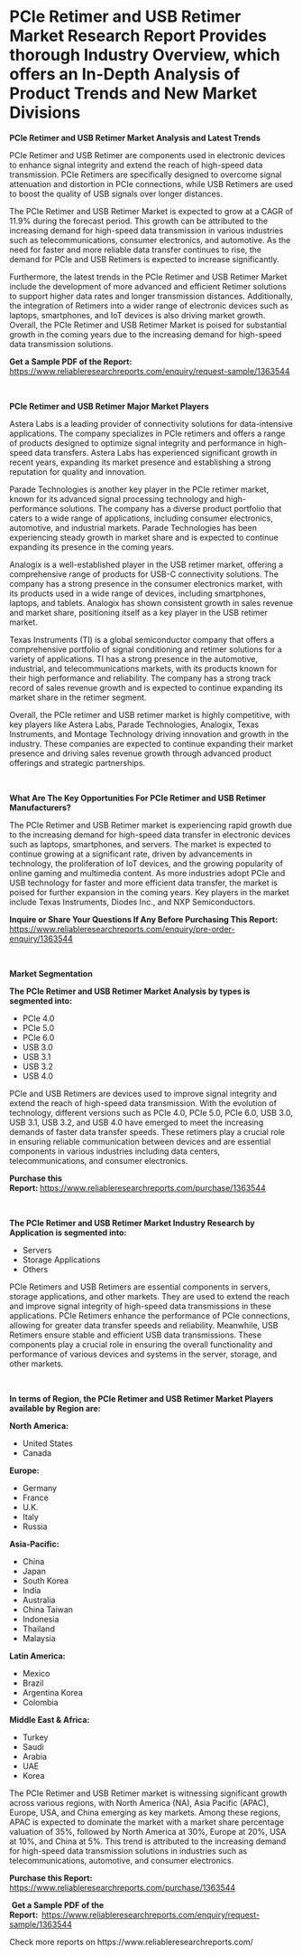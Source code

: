 <p><h1>PCIe Retimer and USB Retimer Market Research Report Provides thorough Industry Overview, which offers an In-Depth Analysis of Product Trends and New Market Divisions</h1></p><p><strong>PCIe Retimer and USB Retimer Market Analysis and Latest Trends</strong></p>
<p><p>PCIe Retimer and USB Retimer are components used in electronic devices to enhance signal integrity and extend the reach of high-speed data transmission. PCIe Retimers are specifically designed to overcome signal attenuation and distortion in PCIe connections, while USB Retimers are used to boost the quality of USB signals over longer distances.</p><p>The PCIe Retimer and USB Retimer Market is expected to grow at a CAGR of 11.9% during the forecast period. This growth can be attributed to the increasing demand for high-speed data transmission in various industries such as telecommunications, consumer electronics, and automotive. As the need for faster and more reliable data transfer continues to rise, the demand for PCIe and USB Retimers is expected to increase significantly.</p><p>Furthermore, the latest trends in the PCIe Retimer and USB Retimer Market include the development of more advanced and efficient Retimer solutions to support higher data rates and longer transmission distances. Additionally, the integration of Retimers into a wider range of electronic devices such as laptops, smartphones, and IoT devices is also driving market growth. Overall, the PCIe Retimer and USB Retimer Market is poised for substantial growth in the coming years due to the increasing demand for high-speed data transmission solutions.</p></p>
<p><strong>Get a Sample PDF of the Report:&nbsp;</strong> <a href="https://www.reliableresearchreports.com/enquiry/request-sample/1363544">https://www.reliableresearchreports.com/enquiry/request-sample/1363544</a></p>
<p>&nbsp;</p>
<p><strong>PCIe Retimer and USB Retimer Major Market Players</strong></p>
<p><p>Astera Labs is a leading provider of connectivity solutions for data-intensive applications. The company specializes in PCIe retimers and offers a range of products designed to optimize signal integrity and performance in high-speed data transfers. Astera Labs has experienced significant growth in recent years, expanding its market presence and establishing a strong reputation for quality and innovation.</p><p>Parade Technologies is another key player in the PCIe retimer market, known for its advanced signal processing technology and high-performance solutions. The company has a diverse product portfolio that caters to a wide range of applications, including consumer electronics, automotive, and industrial markets. Parade Technologies has been experiencing steady growth in market share and is expected to continue expanding its presence in the coming years.</p><p>Analogix is a well-established player in the USB retimer market, offering a comprehensive range of products for USB-C connectivity solutions. The company has a strong presence in the consumer electronics market, with its products used in a wide range of devices, including smartphones, laptops, and tablets. Analogix has shown consistent growth in sales revenue and market share, positioning itself as a key player in the USB retimer market.</p><p>Texas Instruments (TI) is a global semiconductor company that offers a comprehensive portfolio of signal conditioning and retimer solutions for a variety of applications. TI has a strong presence in the automotive, industrial, and telecommunications markets, with its products known for their high performance and reliability. The company has a strong track record of sales revenue growth and is expected to continue expanding its market share in the retimer segment.</p><p>Overall, the PCIe retimer and USB retimer market is highly competitive, with key players like Astera Labs, Parade Technologies, Analogix, Texas Instruments, and Montage Technology driving innovation and growth in the industry. These companies are expected to continue expanding their market presence and driving sales revenue growth through advanced product offerings and strategic partnerships.</p></p>
<p>&nbsp;</p>
<p><strong>What Are The Key Opportunities For PCIe Retimer and USB Retimer Manufacturers?</strong></p>
<p><p>The PCIe Retimer and USB Retimer market is experiencing rapid growth due to the increasing demand for high-speed data transfer in electronic devices such as laptops, smartphones, and servers. The market is expected to continue growing at a significant rate, driven by advancements in technology, the proliferation of IoT devices, and the growing popularity of online gaming and multimedia content. As more industries adopt PCIe and USB technology for faster and more efficient data transfer, the market is poised for further expansion in the coming years. Key players in the market include Texas Instruments, Diodes Inc., and NXP Semiconductors.</p></p>
<p><strong>Inquire or Share Your Questions If Any Before Purchasing This Report:</strong> <a href="https://www.reliableresearchreports.com/enquiry/pre-order-enquiry/1363544">https://www.reliableresearchreports.com/enquiry/pre-order-enquiry/1363544</a></p>
<p>&nbsp;</p>
<p><strong>Market Segmentation</strong></p>
<p><strong>The PCIe Retimer and USB Retimer Market Analysis by types is segmented into:</strong></p>
<p><ul><li>PCIe 4.0</li><li>PCIe 5.0</li><li>PCIe 6.0</li><li>USB 3.0</li><li>USB 3.1</li><li>USB 3.2</li><li>USB 4.0</li></ul></p>
<p><p>PCIe and USB Retimers are devices used to improve signal integrity and extend the reach of high-speed data transmission. With the evolution of technology, different versions such as PCIe 4.0, PCIe 5.0, PCIe 6.0, USB 3.0, USB 3.1, USB 3.2, and USB 4.0 have emerged to meet the increasing demands of faster data transfer speeds. These retimers play a crucial role in ensuring reliable communication between devices and are essential components in various industries including data centers, telecommunications, and consumer electronics.</p></p>
<p><strong>Purchase this Report:&nbsp;</strong><a href="https://www.reliableresearchreports.com/purchase/1363544">https://www.reliableresearchreports.com/purchase/1363544</a></p>
<p>&nbsp;</p>
<p><strong>The PCIe Retimer and USB Retimer Market Industry Research by Application is segmented into:</strong></p>
<p><ul><li>Servers</li><li>Storage Applications</li><li>Others</li></ul></p>
<p><p>PCIe Retimers and USB Retimers are essential components in servers, storage applications, and other markets. They are used to extend the reach and improve signal integrity of high-speed data transmissions in these applications. PCIe Retimers enhance the performance of PCIe connections, allowing for greater data transfer speeds and reliability. Meanwhile, USB Retimers ensure stable and efficient USB data transmissions. These components play a crucial role in ensuring the overall functionality and performance of various devices and systems in the server, storage, and other markets.</p></p>
<p>&nbsp;</p>
<p><strong>In terms of Region, the PCIe Retimer and USB Retimer Market Players available by Region are:</strong></p>
<p>
    <p> <strong> North America: </strong>
        <ul>
            <li>United States</li>
            <li>Canada</li>
        </ul>
        </p> 
    <p> <strong> Europe: </strong>
        <ul>
            <li>Germany</li>
            <li>France</li>
            <li>U.K.</li>
            <li>Italy</li>
            <li>Russia</li>
        </ul>
        </p> 
    <p> <strong> Asia-Pacific: </strong>
        <ul>
            <li>China</li>
            <li>Japan</li>
            <li>South Korea</li>
            <li>India</li>
            <li>Australia</li>
            <li>China Taiwan</li>
            <li>Indonesia</li>
            <li>Thailand</li>
            <li>Malaysia</li>
        </ul>
        </p> 
    <p> <strong> Latin America: </strong>
        <ul>
            <li>Mexico</li>
            <li>Brazil</li>
            <li>Argentina Korea</li>
            <li>Colombia</li>
        </ul>
        </p> 
    <p> <strong> Middle East & Africa: </strong>
        <ul>
            <li>Turkey</li>
            <li>Saudi</li>
            <li>Arabia</li>
            <li>UAE</li>
            <li>Korea</li>
        </ul>
    </p>
    </p>
<p><p>The PCIe Retimer and USB Retimer market is witnessing significant growth across various regions, with North America (NA), Asia Pacific (APAC), Europe, USA, and China emerging as key markets. Among these regions, APAC is expected to dominate the market with a market share percentage valuation of 35%, followed by North America at 30%, Europe at 20%, USA at 10%, and China at 5%. This trend is attributed to the increasing demand for high-speed data transmission solutions in industries such as telecommunications, automotive, and consumer electronics.</p></p>
<p><strong>Purchase this Report: </strong><a href="https://www.reliableresearchreports.com/purchase/1363544">https://www.reliableresearchreports.com/purchase/1363544</a></p>
<p>&nbsp;<strong>Get a Sample PDF of the Report:&nbsp;&nbsp;</strong><a href="https://www.reliableresearchreports.com/enquiry/request-sample/1363544">https://www.reliableresearchreports.com/enquiry/request-sample/1363544</a></p>
<p><strong></strong></p>
<p>Check more reports on https://www.reliableresearchreports.com/</p>